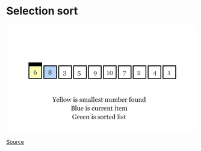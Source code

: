 # Selection sort

![Selection sort](../_Assets/images/selectionsort.gif)

[Source](http://sonnyjr.me/category/sorting/)